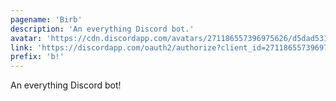 ```yaml
---
pagename: 'Birb'
description: 'An everything Discord bot.'
avatar: 'https://cdn.discordapp.com/avatars/271186557396975626/d5dad5315ec4f4b8ab4a2d7070614674.png'
link: 'https://discordapp.com/oauth2/authorize?client_id=271186557396975626&scope=bot&permissions=0'
prefix: 'b!'
---
```

An everything Discord bot!
<!--
This data was imported from ls.terminal.ink
-->
